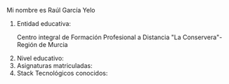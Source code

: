 <html>
	<head>
		<title>1860755 commit_v1.0</title>
	</head>
	<body>
		<p>Mi nombre es Raúl García Yelo</p>
		<ol>
			<li>Entidad educativa: </li>
				<p>Centro integral de Formación Profesional a Distancia "La Conservera"-Región de Murcia</p>
			<li>Nivel educativo: </li>
			<li>Asignaturas matriculadas: </li>
			<li>Stack Tecnológicos conocidos: </li>
		</ol>
	</body>
</html>